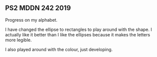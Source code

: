 ## PS2 MDDN 242 2019

Progress on my alphabet. 

I have changed the ellipse to rectangles to play around with the shape. I actually like it better than I like the ellipses because it makes the letters more legible. 

I also played around with the colour, just developing.

